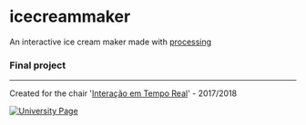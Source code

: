 # icecreammaker
An interactive ice cream maker made with [processing](https://processing.org/)

### Final project


---
Created for the chair '[Interação em Tempo Real](https://www.escs.ipl.pt/disciplinas/licenciaturas/audiovisual-e-multimedia-novo/interacao-em-tempo-real)' - 2017/2018


[![University Page](https://www.escs.ipl.pt/wp-content/uploads/2016/01/logo.png)](https://www.escs.ipl.pt/)
